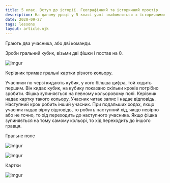 ```yaml
---
title: 5 клас. Вступ до історії. Географічний та історичний простір
description: На даному уроці у 5 класі учні знайомляться з історичними картами
date: 2020-09-27
tags: lessons
layout: article.njk
---
```


Грають два учасника, або дві команди.

Зроби гральний кубик, візьми дві фішки і постав на 0.

![Imgur](https://i.imgur.com/58zOTW3.png)

Керівник тримає гральні картки різного кольору.

Учасники по черзі кидають кубик, у кого більша цифра, той ходить першим. Він кидає кубик, на кубику показано скільки кроків потрібно зробити. Фішка зупиняється на певному кольоровому полі. Керівник надає картку такого кольору. Учасник читає запис і надає відповідь. Наступний крок робить інший учасник. При подальших ходах, якщо учасник надав вірну відповідь, то робить наступний хід, якщо невірно або не точно, то хід переходить до наступного учасника. Якщо фішка зупиняється на тому самому кольорі, то хід переходить до іншого гравця.

Гральне поле 

![Imgur](https://i.imgur.com/ZYyU5Xb.png)

![Imgur](https://i.imgur.com/f6eLnXx.png)

Картки

![Imgur](https://i.imgur.com/GFF7eZF.png)
